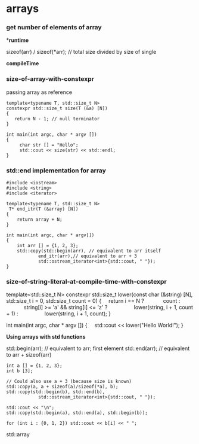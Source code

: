 # arrays

### get number of elements of array

***runtime**

sizeof(arr) / sizeof(*arr); // total size divided by size of single

**compileTime**

### size-of-array-with-constexpr

passing array as reference

```
template<typename T, std::size_t N>
constexpr std::size_t size(T (&a) [N])
{
   return N - 1; // null terminator
}

int main(int argc, char * argv [])
{
     char str [] = "Hello";
     std::cout << size(str) << std::endl;
}
```

### std::end implementation for array

```
#include <iostream>
#include <string>
#include <iterator>

template<typename T, std::size_t N>
 T* end_itr(T (&array) [N])
{
    return array + N;
}

int main(int argc, char * argv[])
{
    int arr [] = {1, 2, 3};
    std::copy(std::begin(arr), // equivalent to arr itself
            end_itr(arr),// equivalent to arr + 3
            std::ostream_iterator<int>{std::cout, " "});
}
```

### size-of-string-literal-at-compile-time-with-constexpr

template<std::size_t N>
constexpr std::size_t lower(const char (&string) [N], std::size_t i = 0,
std::size_t count = 0)
 {
     return i == N ?
             count :
             string[i] >= 'a' && string[i] <= 'z' ?
                  lower(string, i + 1, count + 1) :
                  lower(string, i + 1, count);
 }

int main(int argc, char * argv [])
{
     std::cout << lower("Hello World!");
}


**Using arrays with std functions**

std::begin(arr); // equivalent to arr; first element
std::end(arr); // equivalent to arr + sizeof(arr)


```
int a [] = {1, 2, 3};
int b [3];

// Could also use a + 3 (because size is known)
std::copy(a, a + sizeof(a)/sizeof(*a), b);
std::copy(std::begin(b), std::end(b),
            std::ostream_iterator<int>{std::cout, " "});

std::cout << "\n";
std::copy(std::begin(a), std::end(a), std::begin(b));

for (int i : {0, 1, 2}) std::cout << b[i] << " ";
```

std::array
